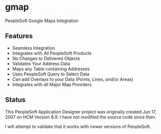 gmap
====

PeopleSoft Google Maps Integration


Features
--------
* Seamless Integration
* Integrates with All PeopleSoft Products
* No Changes to Delivered Objects
* Validates Your Address Data
* Maps any Table containing Addresses
* Uses PeopleSoft Query to Select Data
* Can add Overlays to your Data (Points, Lines, and/or Areas)
* Integrates with all Major Map Providers


Status
------

This PeopleSoft Application Designer project was originally created Jun 17, 2007 on HCM Version 8.9.  I have not modified the source code since then.

I will attempt to validate that it works with newer versions of PeopleSoft.
